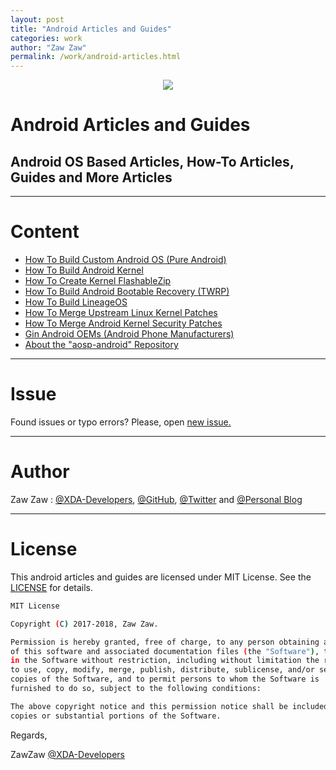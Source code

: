 ```yaml
---
layout: post
title: "Android Articles and Guides"
categories: work
author: "Zaw Zaw"
permalink: /work/android-articles.html
---
```


<p align="center"> 
  <img src="https://s20.postimg.cc/9xg18kirx/android-logo.jpg" /> 
</p>

# Android Articles and Guides
## Android OS Based Articles, How-To Articles, Guides and More Articles

----

# Content
- [How To Build Custom Android OS (Pure Android)](https://github.com/zawzaww/android-articles/blob/android/articles/Building-Custom-Android-OS.md)
- [How To Build Android Kernel](https://github.com/zawzaww/android-articles/blob/android/articles/Building-Android-Kernel.md)
- [How To Create Kernel FlashableZip](https://github.com/zawzaww/android-articles/blob/android/articles/Creating-FlashableZip.md)
- [How To Build Android Bootable Recovery (TWRP)](https://github.com/zawzaww/android-articles/blob/android/articles/Building-TWRP-Recovery.md)
- [How To Build LineageOS](https://github.com/zawzaww/android-articles/blob/android/articles/Building-LineageOS.md)
- [How To Merge Upstream Linux Kernel Patches](https://github.com/zawzaww/android-articles/blob/android/articles/Merging-Upstream-Linux-Kernel-Patches.md)
- [How To Merge Android Kernel Security Patches](https://github.com/zawzaww/android-articles/blob/android/articles/Merging-Kernel-Security-Patches.md)
- [Gin Android OEMs (Android Phone Manufacturers)](https://github.com/zawzaww/android-articles/blob/android/articles/Gin-Android-OEMs.md)
- [About the "aosp-android" Repository](https://github.com/zawzaww/android-articles/blob/android/articles/AOSP-Android-GitHub-Repo.md)

----

# Issue
Found issues or typo errors? 
Please, open [new issue.](https://github.com/zawzaww/android-articles/issues/new)

----

# Author
Zaw Zaw : [@XDA-Developers](https://forum.xda-developers.com/member.php?u=7581611), [@GitHub](https://github.com/zawzaww), [@Twitter](https://twitter.com/zawzawwme) and [@Personal Blog](https://medium.com/zawzaww)

----

# License
This android articles and guides are licensed under MIT License. See the [LICENSE](https://github.com/zawzaww/android-tutorials/blob/android/LICENSE) for details.

```bash
MIT License

Copyright (C) 2017-2018, Zaw Zaw.

Permission is hereby granted, free of charge, to any person obtaining a copy
of this software and associated documentation files (the "Software"), to deal
in the Software without restriction, including without limitation the rights
to use, copy, modify, merge, publish, distribute, sublicense, and/or sell
copies of the Software, and to permit persons to whom the Software is
furnished to do so, subject to the following conditions:

The above copyright notice and this permission notice shall be included in all
copies or substantial portions of the Software.
```


Regards,

ZawZaw [@XDA-Developers](https://forum.xda-developers.com/member.php?u=7581611)
